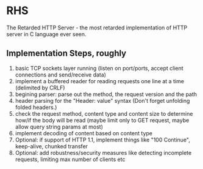# RHS
The Retarded HTTP Server - the most retarded implementation of HTTP server in C language ever seen.

## Implementation Steps, roughly
1. basic TCP sockets layer running (listen on port/ports, accept client connections and send/receive data)
2. implement a buffered reader for reading requests one line at a time (delimited by CRLF)
3. begining parser: parse out the method, the request version and the path
4. header parsing for the "Header: value" syntax (Don't forget unfolding folded headers.)
5. check the request method, content type and content size to determine how/if the body will be read (maybe limit only to GET request, maybe allow query string params at most)
6. implement decoding of content based on content type
7. Optional: if support of HTTP 1.1, implement things like "100 Continue", keep-alive, chunked transfer
8. Optional: add robustness/security measures like detecting incomplete requests, limiting max number of clients etc
